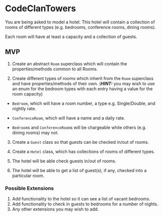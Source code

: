 # CodeClanTowers

You are being asked to model a hotel. This hotel will contain a collection of rooms of different types (e.g. bedrooms, conference rooms, dining rooms).

Each room will have at least a capacity and a collection of guests.


## MVP

1. Create an abstract `Room` superclass which will contain the properties/methods common to all Rooms.

2. Create different types of rooms which inherit from the `Room` superclass and have properties/methods of their own. (___HINT:___ you may wish to use an enum for the bedroom types with each entry having a value for the room capacity)

  - `Bedroom`, which will have a room number, a type e.g. Single/Double,  and nightly rate.

  - `ConferenceRoom`, which will have a name and a daily rate.

  - `Bedroom`s and `ConferenceRoom`s will be chargeable while others (e.g. dining rooms) may not.

3. Create a `Guest` class so that guests can be checked in/out of rooms.

4. Create a `Hotel` class, which has collections of rooms of different types.

5. The hotel will be able check guests in/out of rooms.

6. The hotel will be able to get a list of guest(s), if any, checked into a particular room.

### Possible Extensions

1. Add functionality to the hotel so it can see a list of vacant bedrooms.
2. Add functionality to check in guests to bedrooms for a number of nights.
3. Any other extensions you may wish to add.
